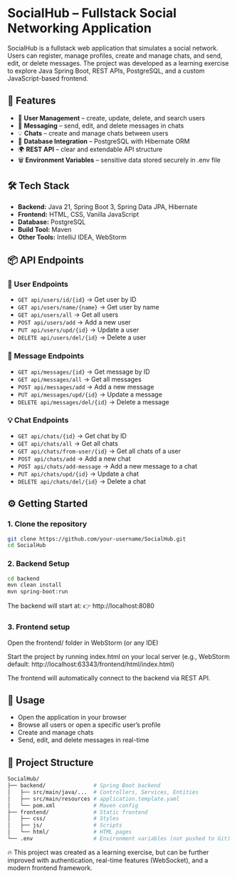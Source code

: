 # SocialHub – Fullstack Social Networking Application

SocialHub is a fullstack web application that simulates a social network. Users can register, manage profiles, create and manage chats, and send, edit, or delete messages. The project was developed as a learning exercise to explore Java Spring Boot, REST APIs, PostgreSQL, and a custom JavaScript-based frontend.

## 🚀 Features

- 👤 **User Management** – create, update, delete, and search users
- 💬 **Messaging** – send, edit, and delete messages in chats
- 💡 **Chats** – create and manage chats between users
- 💄 **Database Integration** – PostgreSQL with Hibernate ORM
- 🌍 **REST API** – clear and extendable API structure
- 🗑️ **Environment Variables** – sensitive data stored securely in .env file

## 🛠️ Tech Stack

- **Backend:** Java 21, Spring Boot 3, Spring Data JPA, Hibernate
- **Frontend:** HTML, CSS, Vanilla JavaScript
- **Database:** PostgreSQL
- **Build Tool:** Maven
- **Other Tools:** IntelliJ IDEA, WebStorm

## 📦 API Endpoints

### 👤 User Endpoints

- `GET api/users/id/{id}` → Get user by ID
- `GET api/users/name/{name}` → Get user by name
- `GET api/users/all` → Get all users
- `POST api/users/add` → Add a new user
- `PUT api/users/upd/{id}` → Update a user
- `DELETE api/users/del/{id}` → Delete a user

### 💬 Message Endpoints

- `GET api/messages/{id}` → Get message by ID
- `GET api/messages/all` → Get all messages
- `POST api/messages/add` → Add a new message
- `PUT api/messages/upd/{id}` → Update a message
- `DELETE api/messages/del/{id}` → Delete a message

### 💡 Chat Endpoints

- `GET api/chats/{id}` → Get chat by ID
- `GET api/chats/all` → Get all chats
- `GET api/chats/from-user/{id}` → Get all chats of a user
- `POST api/chats/add` → Add a new chat
- `POST api/chats/add-message` → Add a new message to a chat
- `PUT api/chats/upd/{id}` → Update a chat
- `DELETE api/chats/del/{id}` → Delete a chat

## ⚙️ Getting Started

### 1. Clone the repository

```bash
git clone https://github.com/your-username/SocialHub.git
cd SocialHub
```

### 2. Backend Setup

```bash
cd backend
mvn clean install
mvn spring-boot:run
```

The backend will start at:
👉 http://localhost:8080

### 3. Frontend setup

Open the frontend/ folder in WebStorm (or any IDE)

Start the project by running index.html on your local server (e.g., WebStorm default: http://localhost:63343/frontend/html/index.html)

The frontend will automatically connect to the backend via REST API.

## 📖 Usage

- Open the application in your browser
- Browse all users or open a specific user’s profile
- Create and manage chats
- Send, edit, and delete messages in real-time

## 💾 Project Structure
```bash
SocialHub/
├── backend/               # Spring Boot backend
│   ├── src/main/java/...  # Controllers, Services, Entities
│   ├── src/main/resources # application.template.yaml
│   └── pom.xml            # Maven config
├── frontend/              # Static frontend
│   ├── css/               # Styles
│   ├── js/                # Scripts
│   └── html/              # HTML pages
└── .env                   # Environment variables (not pushed to Git)
```

🔥 This project was created as a learning exercise, but can be further improved with authentication, real-time features (WebSocket), and a modern frontend framework.

